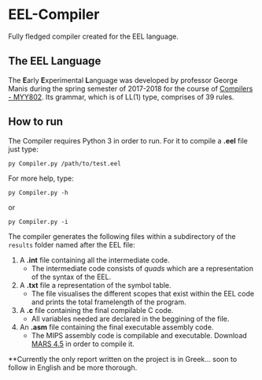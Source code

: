 # EEL-Compiler
Fully fledged compiler created for the EEL language.

## The EEL Language
The <b>E</b>arly <b>E</b>xperimental <b>L</b>anguage was developed by professor George Manis during the spring semester of 2017-2018 for the course of [Compilers - MYY802](http://www.cse.uoi.gr/~manis/). Its grammar, which is of LL(1) type, comprises of 39 rules.

## How to run
The Compiler requires Python 3 in order to run. For it to compile a <b>.eel</b> file just type:
```
py Compiler.py /path/to/test.eel
```
For more help, type:
```
py Compiler.py -h
```
or
```
py Compiler.py -i
```
The compiler generates the following files within a subdirectory of the `results` folder named after the EEL file:
1. A <b>.int</b> file containing all the intermediate code.  
   - The intermediate code consists of <i>quads</i> which are a representation of the syntax of the EEL.
2. A <b>.txt</b> file a representation of the symbol table.  
   - The file visualises the different scopes that exist within the EEL code and prints the total framelength of the program.
3. A <b>.c</b> file containing the final compilable C code.  
   - All variables needed are declared in the beggining of the file. 
4. An <b>.asm</b> file containing the final executable assembly code.
   - The MIPS assembly code is compilable and executable. Download [MARS 4.5](https://courses.missouristate.edu/KenVollmar/mars/download.htm) in order to compile it.

**Currently the only report written on the project is in Greek... soon to follow in English and be more thorough.
